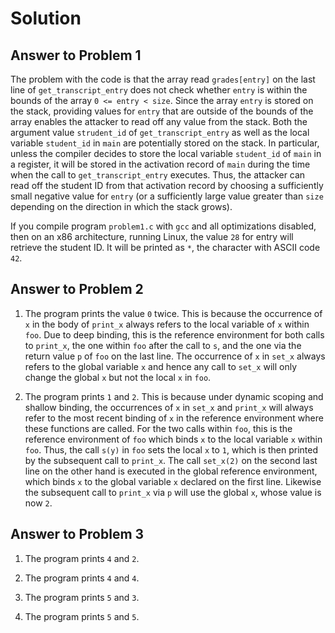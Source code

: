 # Solution

## Answer to Problem 1

The problem with the code is that the array read `grades[entry]` on
the last line of `get_transcript_entry` does not check whether `entry`
is within the bounds of the array `0 <= entry < size`. Since the array
`entry` is stored on the stack, providing values for `entry` that are
outside of the bounds of the array enables the attacker to read off
any value from the stack. Both the argument value `strudent_id` of
`get_transcript_entry` as well as the local variable `student_id` in
`main` are potentially stored on the stack. In particular, unless the
compiler decides to store the local variable `student_id` of `main` in
a register, it will be stored in the activation record of `main`
during the time when the call to `get_transcript_entry`
executes. Thus, the attacker can read off the student ID from that
activation record by choosing a sufficiently small negative value for
`entry` (or a sufficiently large value greater than `size` depending
on the direction in which the stack grows).

If you compile program `problem1.c` with `gcc` and all optimizations
disabled, then on an x86 architecture, running Linux, the value `28`
for entry will retrieve the student ID. It will be printed as `*`,
the character with ASCII code `42`.

## Answer to Problem 2

1. The program prints the value `0` twice. This is because the
   occurrence of `x` in the body of `print_x` always refers to the
   local variable of `x` within `foo`. Due to deep binding, this is
   the reference environment for both calls to `print_x`, the one
   within `foo` after the call to `s`, and the one via the return
   value `p` of `foo` on the last line. The occurrence of `x` in
   `set_x` always refers to the global variable `x` and hence any call
   to `set_x` will only change the global `x` but not the local `x` in
   `foo`.
   
2. The program prints `1` and `2`. This is because under dynamic
   scoping and shallow binding, the occurrences of
   `x` in `set_x` and `print_x` will always refer to the most recent
   binding of `x` in the reference environment where these functions
   are called. For the two calls within `foo`, this is the reference
   environment of `foo` which binds `x` to the local variable `x`
   within `foo`. Thus, the call `s(y)` in `foo` sets the local `x` to
   `1`, which is then printed by the subsequent call to `print_x`. The
   call `set_x(2)` on the second last line on the other hand is
   executed in the global reference environment, which binds `x` to
   the global variable `x` declared on the first line. Likewise the
   subsequent call to `print_x` via `p` will use the global `x`, whose
   value is now `2`.

## Answer to Problem 3

1. The program prints `4` and `2`.

2. The program prints `4` and `4`.

3. The program prints `5` and `3`.

4. The program prints `5` and `5`.

